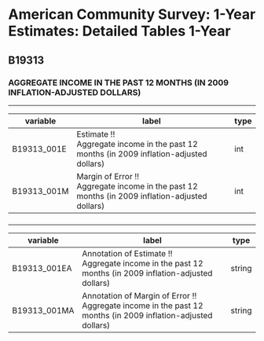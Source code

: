 # American Community Survey: 1-Year Estimates: Detailed Tables 1-Year

## B19313

### AGGREGATE INCOME IN THE PAST 12 MONTHS (IN 2009 INFLATION-ADJUSTED DOLLARS)

___

| variable | label | type |
| ----- | ----- | ----- |
| B19313_001E | Estimate !!<br>Aggregate income in the past 12 months (in 2009 inflation-adjusted dollars) | int |
| B19313_001M | Margin of Error !!<br>Aggregate income in the past 12 months (in 2009 inflation-adjusted dollars) | int |
### 

___

| variable | label | type |
| ----- | ----- | ----- |
| B19313_001EA | Annotation of Estimate !!<br>Aggregate income in the past 12 months (in 2009 inflation-adjusted dollars) | string |
| B19313_001MA | Annotation of Margin of Error !!<br>Aggregate income in the past 12 months (in 2009 inflation-adjusted dollars) | string |


